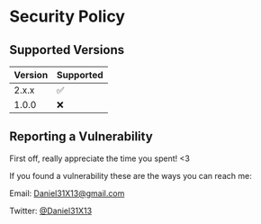 # Security Policy

## Supported Versions

| Version | Supported          |
| ------- | ------------------ |
| 2.x.x   | :white_check_mark: |
| 1.0.0   | :x:                |

## Reporting a Vulnerability

First off, really appreciate the time you spent! <3

If you found a vulnerability these are the ways you can reach me:

Email: Daniel31X13@gmail.com

Twitter: [@Daniel31X13](https://twitter.com/Daniel31X13)
